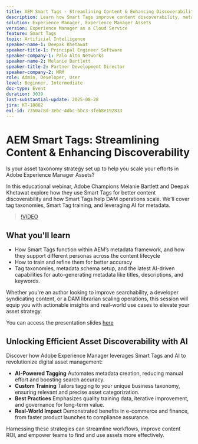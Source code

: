 ```yaml
---
title: AEM Smart Tags - Streamlining Content & Enhancing Discoverability
description: Learn how Smart Tags improve content discoverability, metadata, and DAM scalability with AI-driven tagging strategies in this AEM webinar.
solution: Experience Manager, Experience Manager Assets
version: Experience Manager as a Cloud Service
feature: Smart Tags
topic: Artificial Intelligence
speaker-name-1: Deepak Khetawat
speaker-title-1: Principal Engineer Software
speaker-company-1: Palo Alto Networks
speaker-name-2: Melanie Bartlett
speaker-title-2: Partner Development Director
speaker-company-2: MRM
role: Admin, Developer, User
level: Beginner, Intermediate
doc-type: Event
duration: 3039
last-substantial-update: 2025-08-28
jira: KT-18882
exl-id: 7350ac8d-3ebc-4dbc-bbc3-3feb8e192833
---
```

# AEM Smart Tags: Streamlining Content & Enhancing Discoverability

Is your asset taxonomy strategy set up to help you scale your efforts in Adobe Experience Manager Assets?

In this educational webinar, Adobe Champions Melanie Bartlett and Deepak Khetawat explore how they use Smart Tags for better content discoverability and how Smart Tags help DAM operations scale. We'll cover tag taxonomies, Smart Tag training, and leveraging AI for metadata.

>[!VIDEO](https://video.tv.adobe.com/v/3471511/?learn=on&enablevpops)

## What you'll learn
 
* How Smart Tags function within AEM’s metadata framework, and how they support different personas across the content lifecycle 
* How to train and refine them for better accuracy 
* Tag taxonomies, metadata schema setup, and the latest AI-driven capabilities for auto-generating metadata like titles, descriptions, and keywords. 

Whether you're an author looking to improve searchability, a developer syndicating content, or a DAM librarian scaling operations, this session will equip you with actionable insights and real-world use cases to elevate your asset strategy. 

You can access the presentation slides [here](../../assets/experience-manager/aug2025/2025-08-28-Adobe-Smart-Tags-Champions-webinar_FINALCOPY.pdf)

## Unlocking Efficient Asset Discoverability with AI

Discover how Adobe Experience Manager leverages Smart Tags and AI to revolutionize digital asset management:

* **AI-Powered Tagging** Automates metadata creation, reducing manual effort and boosting search accuracy.
* **Custom Training** Tailors tagging to your unique business taxonomy, ensuring relevant and precise asset categorization.
* **Best Practices** Emphasizes quality training data, iterative improvement, and governance for long-term value.
* **Real-World Impact** Demonstrated benefits in e-commerce and finance, from faster product launches to compliance assurance.

Harnessing these strategies can streamline workflows, improve content ROI, and empower teams to find and use assets more effectively.
